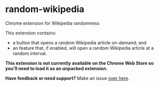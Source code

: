 # random-wikipedia
Chrome extension for Wikipedia randomness

This extension contains:
- a button that opens a random Wikipedia article on-demand; and
- an feature that, if enabled, will open a random Wikipedia article at a random interval.

**This extension is not currently available on the Chrome Web Store so you'll need to load it as an unpacked extension.**

**Have feedback or need support?** Make an issue [over here](https://github.com/jellz/random-wikipedia/issues).
